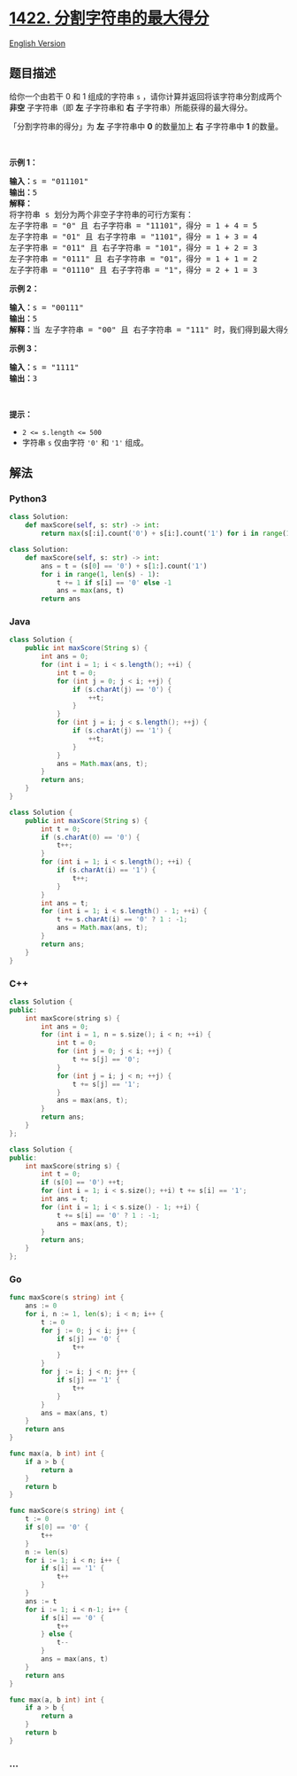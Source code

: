 # [1422. 分割字符串的最大得分](https://leetcode.cn/problems/maximum-score-after-splitting-a-string)

[English Version](/solution/1400-1499/1422.Maximum%20Score%20After%20Splitting%20a%20String/README_EN.md)

## 题目描述

<!-- 这里写题目描述 -->

<p>给你一个由若干 0 和 1 组成的字符串 <code>s</code> ，请你计算并返回将该字符串分割成两个 <strong>非空</strong> 子字符串（即&nbsp;<strong>左</strong> 子字符串和 <strong>右</strong> 子字符串）所能获得的最大得分。</p>

<p>「分割字符串的得分」为 <strong>左</strong> 子字符串中 <strong>0</strong> 的数量加上 <strong>右</strong> 子字符串中 <strong>1</strong> 的数量。</p>

<p>&nbsp;</p>

<p><strong>示例 1：</strong></p>

<pre><strong>输入：</strong>s = &quot;011101&quot;
<strong>输出：</strong>5 
<strong>解释：</strong>
将字符串 s 划分为两个非空子字符串的可行方案有：
左子字符串 = &quot;0&quot; 且 右子字符串 = &quot;11101&quot;，得分 = 1 + 4 = 5 
左子字符串 = &quot;01&quot; 且 右子字符串 = &quot;1101&quot;，得分 = 1 + 3 = 4 
左子字符串 = &quot;011&quot; 且 右子字符串 = &quot;101&quot;，得分 = 1 + 2 = 3 
左子字符串 = &quot;0111&quot; 且 右子字符串 = &quot;01&quot;，得分 = 1 + 1 = 2 
左子字符串 = &quot;01110&quot; 且 右子字符串 = &quot;1&quot;，得分 = 2 + 1 = 3
</pre>

<p><strong>示例 2：</strong></p>

<pre><strong>输入：</strong>s = &quot;00111&quot;
<strong>输出：</strong>5
<strong>解释：</strong>当 左子字符串 = &quot;00&quot; 且 右子字符串 = &quot;111&quot; 时，我们得到最大得分 = 2 + 3 = 5
</pre>

<p><strong>示例 3：</strong></p>

<pre><strong>输入：</strong>s = &quot;1111&quot;
<strong>输出：</strong>3
</pre>

<p>&nbsp;</p>

<p><strong>提示：</strong></p>

<ul>
	<li><code>2 &lt;= s.length &lt;= 500</code></li>
	<li>字符串 <code>s</code> 仅由字符 <code>&#39;0&#39;</code> 和 <code>&#39;1&#39;</code> 组成。</li>
</ul>

## 解法

<!-- 这里可写通用的实现逻辑 -->

<!-- tabs:start -->

### **Python3**

<!-- 这里可写当前语言的特殊实现逻辑 -->

```python
class Solution:
    def maxScore(self, s: str) -> int:
        return max(s[:i].count('0') + s[i:].count('1') for i in range(1, len(s)))
```

```python
class Solution:
    def maxScore(self, s: str) -> int:
        ans = t = (s[0] == '0') + s[1:].count('1')
        for i in range(1, len(s) - 1):
            t += 1 if s[i] == '0' else -1
            ans = max(ans, t)
        return ans
```

### **Java**

<!-- 这里可写当前语言的特殊实现逻辑 -->

```java
class Solution {
    public int maxScore(String s) {
        int ans = 0;
        for (int i = 1; i < s.length(); ++i) {
            int t = 0;
            for (int j = 0; j < i; ++j) {
                if (s.charAt(j) == '0') {
                    ++t;
                }
            }
            for (int j = i; j < s.length(); ++j) {
                if (s.charAt(j) == '1') {
                    ++t;
                }
            }
            ans = Math.max(ans, t);
        }
        return ans;
    }
}
```

```java
class Solution {
    public int maxScore(String s) {
        int t = 0;
        if (s.charAt(0) == '0') {
            t++;
        }
        for (int i = 1; i < s.length(); ++i) {
            if (s.charAt(i) == '1') {
                t++;
            }
        }
        int ans = t;
        for (int i = 1; i < s.length() - 1; ++i) {
            t += s.charAt(i) == '0' ? 1 : -1;
            ans = Math.max(ans, t);
        }
        return ans;
    }
}
```

### **C++**

```cpp
class Solution {
public:
    int maxScore(string s) {
        int ans = 0;
        for (int i = 1, n = s.size(); i < n; ++i) {
            int t = 0;
            for (int j = 0; j < i; ++j) {
                t += s[j] == '0';
            }
            for (int j = i; j < n; ++j) {
                t += s[j] == '1';
            }
            ans = max(ans, t);
        }
        return ans;
    }
};
```

```cpp
class Solution {
public:
    int maxScore(string s) {
        int t = 0;
        if (s[0] == '0') ++t;
        for (int i = 1; i < s.size(); ++i) t += s[i] == '1';
        int ans = t;
        for (int i = 1; i < s.size() - 1; ++i) {
            t += s[i] == '0' ? 1 : -1;
            ans = max(ans, t);
        }
        return ans;
    }
};
```

### **Go**

```go
func maxScore(s string) int {
	ans := 0
	for i, n := 1, len(s); i < n; i++ {
		t := 0
		for j := 0; j < i; j++ {
			if s[j] == '0' {
				t++
			}
		}
		for j := i; j < n; j++ {
			if s[j] == '1' {
				t++
			}
		}
		ans = max(ans, t)
	}
	return ans
}

func max(a, b int) int {
	if a > b {
		return a
	}
	return b
}
```

```go
func maxScore(s string) int {
	t := 0
	if s[0] == '0' {
		t++
	}
	n := len(s)
	for i := 1; i < n; i++ {
		if s[i] == '1' {
			t++
		}
	}
	ans := t
	for i := 1; i < n-1; i++ {
		if s[i] == '0' {
			t++
		} else {
			t--
		}
		ans = max(ans, t)
	}
	return ans
}

func max(a, b int) int {
	if a > b {
		return a
	}
	return b
}
```

### **...**

```

```

<!-- tabs:end -->
